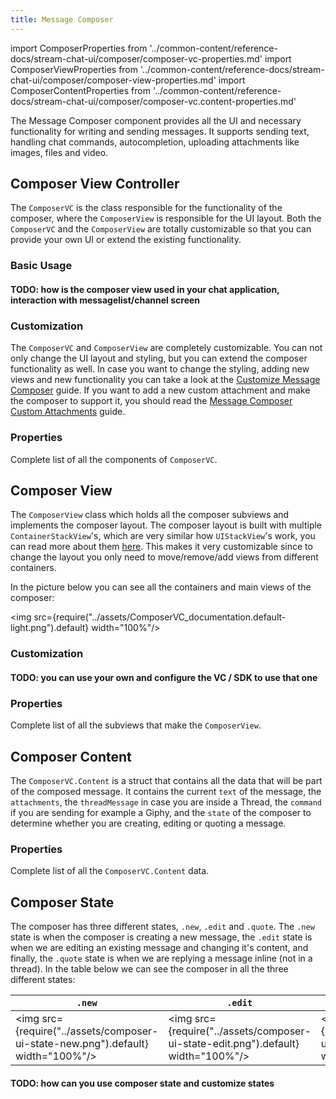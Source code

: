 ```yaml
---
title: Message Composer
---
```


import ComposerProperties from '../common-content/reference-docs/stream-chat-ui/composer/composer-vc-properties.md'
import ComposerViewProperties from '../common-content/reference-docs/stream-chat-ui/composer/composer-view-properties.md'
import ComposerContentProperties from '../common-content/reference-docs/stream-chat-ui/composer/composer-vc.content-properties.md'

The Message Composer component provides all the UI and necessary functionality for writing and sending messages. It supports sending text, handling chat commands, autocompletion, uploading attachments like images, files and video.

## Composer View Controller

The `ComposerVC` is the class responsible for the functionality of the composer, where the `ComposerView` is responsible for the UI layout. Both the `ComposerVC` and the `ComposerView` are totally customizable so that you can provide your own UI or extend the existing functionality.

### Basic Usage

#### TODO: how is the composer view used in your chat application, interaction with messagelist/channel screen

### Customization

The `ComposerVC` and `ComposerView` are completely customizable. You can not only change the UI layout and styling, but you can extend the composer functionality as well. In case you want to change the styling, adding new views and new functionality you can take a look at the [Customize Message Composer](../guides/customize-message-composer) guide. If you want to add a new custom attachment and make the composer to support it, you should read the [Message Composer Custom Attachments](../guides/working-with-custom-attachments) guide. 

### Properties

Complete list of all the components of `ComposerVC`.

<ComposerProperties/>

## Composer View
The `ComposerView` class which holds all the composer subviews and implements the composer layout. The composer layout is built with multiple `ContainerStackView`'s, which are very similar how  `UIStackView`'s work, you can read more about them [here](../customization/custom-components#setuplayout). This makes it very customizable since to change the layout you only need to move/remove/add views from different containers.

In the picture below you can see all the containers and main views of the composer:

<img src={require("../assets/ComposerVC_documentation.default-light.png").default} width="100%"/>

### Customization

#### TODO: you can use your own and configure the VC / SDK to use that one

### Properties 

Complete list of all the subviews that make the `ComposerView`.

<ComposerViewProperties/>

## Composer Content

The `ComposerVC.Content` is a struct that contains all the data that will be part of the composed message. It contains the current `text` of the message, the `attachments`, the `threadMessage` in case you are inside a Thread, the `command` if you are sending for example a Giphy, and the `state` of the composer to determine whether you are creating, editing or quoting a message. 

### Properties

Complete list of all the `ComposerVC.Content` data.

<ComposerContentProperties/>

## Composer State
The composer has three different states, `.new`, `.edit` and `.quote`. The `.new` state is when the composer is creating a new message, the `.edit` state is when we are editing an existing message and changing it's content, and finally, the `.quote` state is when we are replying a message inline (not in a thread). In the table below we can see the composer in all the three different states:

| `.new`  | `.edit` | `.quote` |
| ------------- | ------------- | ------------- |
| <img src={require("../assets/composer-ui-state-new.png").default} width="100%"/> | <img src={require("../assets/composer-ui-state-edit.png").default} width="100%"/> | <img src={require("../assets/composer-ui-state-quote.png").default} width="100%"/> |

#### TODO: how can you use composer state and customize states
